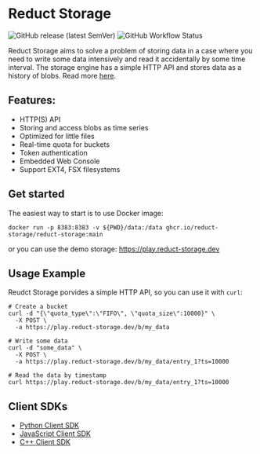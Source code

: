 # Reduct Storage

![GitHub release (latest SemVer)](https://img.shields.io/github/v/release/reduct-storage/reduct-storage)
![GitHub Workflow Status](https://img.shields.io/github/workflow/status/reduct-storage/reduct-storage/ci)


Reduct Storage aims to solve a problem of storing data in a case where you need to write some data intensively and read it accidentally by some time interval. 
The storage engine has a simple HTTP API and stores data as a history of blobs. Read more [here](https://docs.reduct-storage.dev/).

## Features:

* HTTP(S) API
* Storing and access blobs as time series
* Optimized for little files
* Real-time quota for buckets
* Token authentication
* Embedded Web Console
* Support EXT4, FSX filesystems

## Get started

The easiest way to start is to use Docker image:

```shell
docker run -p 8383:8383 -v ${PWD}/data:/data ghcr.io/reduct-storage/reduct-storage:main
```

or you can use the demo storage: https://play.reduct-storage.dev

## Usage Example

Reudct Storage porvides a simple HTTP API, so you can use it with `curl`:

```
# Create a bucket
curl -d "{\"quota_type\":\"FIFO\", \"quota_size\":10000}" \
  -X POST \
  -a https://play.reduct-storage.dev/b/my_data

# Write some data
curl -d "some_data" \
  -X POST \
  -a https://play.reduct-storage.dev/b/my_data/entry_1?ts=10000

# Read the data by timestamp
curl https://play.reduct-storage.dev/b/my_data/entry_1?ts=10000
```

##  Client SDKs

* [Python Client SDK](https://github.com/reduct-storage/reduct-py)
* [JavaScript Client SDK](https://github.com/reduct-storage/reduct-js)
* [C++ Client SDK](https://github.com/reduct-storage/reduct-cpp)
